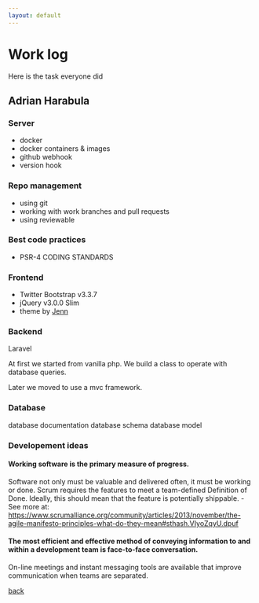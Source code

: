 ```yaml
---
layout: default
---
```


# Work log

Here is the task everyone did

## Adrian Harabula

### Server
- docker
- docker containers & images
- github webhook 
- version hook

### Repo management
- using git
- working with work branches and pull requests
- using reviewable

### Best code practices
- PSR-4 CODING STANDARDS

### Frontend

- Twitter Bootstrap v3.3.7
- jQuery v3.0.0 Slim
- theme by [Jenn](http://themeforces.com/preview/?theme=free-awesomess-portfolio)

### Backend
Laravel

At first we started from vanilla php. We build a class to operate with database queries.

Later we moved to use a mvc framework.



### Database
database documentation
database schema
database model



### Developement ideas

#### Working software is the primary measure of progress.
Software not only must be valuable and delivered often, it must be working or done. Scrum requires the features to meet a team-defined Definition of Done. Ideally, this should mean that the feature is potentially shippable. - See more at: https://www.scrumalliance.org/community/articles/2013/november/the-agile-manifesto-principles-what-do-they-mean#sthash.VIyoZqyU.dpuf

#### The most efficient and effective method of conveying information to and within a development team is face-to-face conversation.

On-line meetings and instant messaging tools are available that improve communication when teams are separated.



[back](./)
